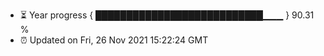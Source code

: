 - ⏳ Year progress { ███████████████████████████▁▁▁ } 90.31 %
- ⏰ Updated on Fri, 26 Nov 2021 15:22:24 GMT

